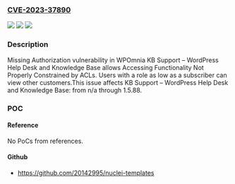 ### [CVE-2023-37890](https://cve.mitre.org/cgi-bin/cvename.cgi?name=CVE-2023-37890)
![](https://img.shields.io/static/v1?label=Product&message=KB%20Support%20%E2%80%93%20WordPress%20Help%20Desk%20and%20Knowledge%20Base&color=blue)
![](https://img.shields.io/static/v1?label=Version&message=n%2Fa&color=blue)
![](https://img.shields.io/static/v1?label=Vulnerability&message=CWE-862%20Missing%20Authorization&color=brighgreen)

### Description

Missing Authorization vulnerability in WPOmnia KB Support – WordPress Help Desk and Knowledge Base allows Accessing Functionality Not Properly Constrained by ACLs. Users with a role as low as a subscriber can view other customers.This issue affects KB Support – WordPress Help Desk and Knowledge Base: from n/a through 1.5.88.

### POC

#### Reference
No PoCs from references.

#### Github
- https://github.com/20142995/nuclei-templates

